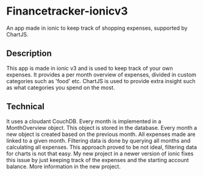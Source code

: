 # Financetracker-ionicv3
An app made in ionic to keep track of shopping expenses, supported by ChartJS.

## Description

This app is made in ionic v3 and is used to keep track of your own expenses. It provides a per month overview of expenses, divided in custom categories such as 'food' etc.
ChartJS is used to provide extra insight such as what categories you spend on the most.

## Technical

It uses a cloudant CouchDB. Every month is implemented in a MonthOverview object. This object is stored in the database. Every month a new object is created based on the previous month.
All expenses made are linked to a given month. Filtering data is done by querying all months and calculating all expenses. This approach proved to be not ideal, filtering data for charts is not that easy. 
My new project in a newer version of ionic fixes this issue by just keeping track of the expenses and the starting account balance.
More information in the new project. 






